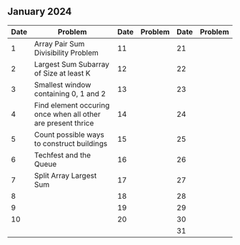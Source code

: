 ## January 2024

| Date | Problem                                                      | Date | Problem | Date | Problem |
| ---- | ------------------------------------------------------------ | ---- | ------- | ---- | ------- |
| 1    | Array Pair Sum Divisibility Problem                          | 11   |         | 21   |         |
| 2    | Largest Sum Subarray of Size at least K                      | 12   |         | 22   |         |
| 3    | Smallest window containing 0, 1 and 2                        | 13   |         | 23   |         |
| 4    | Find element occuring once when all other are present thrice | 14   |         | 24   |         |
| 5    | Count possible ways to construct buildings                   | 15   |         | 25   |         |
| 6    | Techfest and the Queue                                       | 16   |         | 26   |         |
| 7    | Split Array Largest Sum                                      | 17   |         | 27   |         |
| 8    |                                                              | 18   |         | 28   |         |
| 9    |                                                              | 19   |         | 29   |         |
| 10   |                                                              | 20   |         | 30   |         |
|      |                                                              |      |         | 31   |         |

